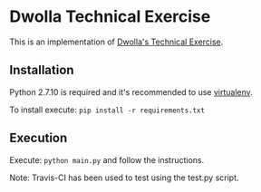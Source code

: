 Dwolla Technical Exercise
=========================

This is an implementation of [Dwolla's Technical Exercise]((https://docs.google.com/document/d/1yvnOs0ALZzlY6iGwqBQtLA0__MIOeIAuubKpm1qFdgs/edit)).

Installation
------------
Python 2.7.10 is required and it's recommended to use [virtualenv](https://virtualenv.pypa.io/en/stable/).

To install execute: `pip install -r requirements.txt`

Execution
---------
Execute: `python main.py` and follow the instructions.

Note: Travis-CI has been used to test using the test.py script.